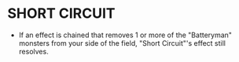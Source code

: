 
# SHORT CIRCUIT

*   If an effect is chained that removes 1 or more of the "Batteryman" monsters from your side of the field, "Short Circuit"'s effect still resolves.

  